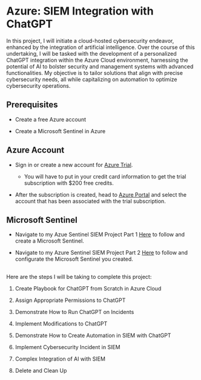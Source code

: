 # Azure: SIEM Integration with ChatGPT

In this project, I will initiate a cloud-hosted cybersecurity endeavor, enhanced by the integration of artificial intelligence. Over the course of this undertaking, I will be tasked with the development of a personalized ChatGPT integration within the Azure Cloud environment, harnessing the potential of AI to bolster security and management systems with advanced functionalities. My objective is to tailor solutions that align with precise cybersecurity needs, all while capitalizing on automation to optimize cybersecurity operations.

<h2></h2>

<h2>Prerequisites</h2>

- Create a free Azure account

- Create a Microsoft Sentinel in Azure

<h2></h2>

<h2>Azure Account</h2>

- Sign in or create a new account for [Azure Trial](https://azure.microsoft.com/en-us/free/).
    - You will have to put in your credit card information to get the trial subscription with $200 free credits.
 
- After the subscription is created, head to [Azure Portal](https://portal.azure.com) and select the account that has been associated with the trial subscription.
 
<h2></h2>

<h2>Microsoft Sentinel</h2>

- Navigate to my Azue Sentinel SIEM Project Part 1 [Here](https://github.com/jefftsui1/Cybersecurity-Home-Labs/blob/main/Guided-Labs/Ethical%20Hacking/Pavel%20Hrabec/Azure%20Sentinel%20SIEM%20Project/1.%20Create%20SIEM%20in%20Azure%20Cloud.md) to follow and create a Microsoft Sentinel.

- Navigate to my Azure Sentinel SIEM Project Part 2 [Here](https://github.com/jefftsui1/Cybersecurity-Home-Labs/blob/main/Guided-Labs/Ethical%20Hacking/Pavel%20Hrabec/Azure%20Sentinel%20SIEM%20Project/2.%20Configuration%20of%20Sentinel%20Diagnostic%20Settings.md) to follow and configurate the Microsoft Sentinel you created.

<h2></h2>



Here are the steps I will be taking to complete this project:

1. Create Playbook for ChatGPT from Scratch in Azure Cloud

2. Assign Appropriate Permissions to ChatGPT

3. Demonstrate How to Run ChatGPT on Incidents

4. Implement Modifications to ChatGPT

5. Demonstrate How to Create Automation in SIEM with ChatGPT

6. Implement Cybersecurity Incident in SIEM

7. Complex Integration of AI with SIEM

8. Delete and Clean Up


